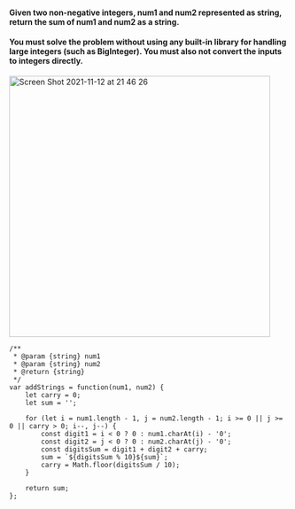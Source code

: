 #### Given two non-negative integers, num1 and num2 represented as string, return the sum of num1 and num2 as a string.

#### You must solve the problem without using any built-in library for handling large integers (such as BigInteger). You must also not convert the inputs to integers directly.

<img width="471" alt="Screen Shot 2021-11-12 at 21 46 26" src="https://user-images.githubusercontent.com/37787994/141605990-e2de71b1-3f8d-4240-99ab-952f7f1fa1c3.png">

```JS
/**
 * @param {string} num1
 * @param {string} num2
 * @return {string}
 */
var addStrings = function(num1, num2) {
    let carry = 0;
    let sum = '';
     
    for (let i = num1.length - 1, j = num2.length - 1; i >= 0 || j >= 0 || carry > 0; i--, j--) { 
        const digit1 = i < 0 ? 0 : num1.charAt(i) - '0';
        const digit2 = j < 0 ? 0 : num2.charAt(j) - '0';
        const digitsSum = digit1 + digit2 + carry;
        sum = `${digitsSum % 10}${sum}`;
        carry = Math.floor(digitsSum / 10);
    }
    
    return sum;
};
```
